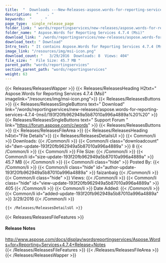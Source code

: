 ```yaml
---
title:  "  Downloads ---New-Releases-aspose.words-for-reporting-services-4.7.4-(msi) . " 
description:  "    . " 
keywords:  "    . " 
page_type:  single_release_page
folder_link: " words/reportingservices/new-releases/aspose.words-for-reporting-services-4.7.4-(msi)/"
folder_name: " Aspose.Words for Reporting Services 4.7.4 (Msi)"
download_link: " /words/reportingservices/new-releases/aspose.words-for-reporting-services-4.7.4-(msi)/193f20fb962949a5b87010a996a4889a"
download_text: " Download"
Intro_text: " It contains Aspose.Words for Reporting Services 4.7.4 (Msi) release."
image_link: "/resources/img/msi-icon.png"
download_count: "   3/29/2016  Downloads: 8  Views: 404"
file_size: "  File Size: 45.7 MB "
parent_path: "words/reportingservices"
section_parent_path: "words/reportingservices"
weight: 63 
---
```


{{< Releases/ReleasesWapper >}}
  {{< Releases/ReleasesHeading H2txt=" Aspose.Words for Reporting Services 4.7.4 (Msi)" imagelink="/resources/img/msi-icon.png">}}
  {{< Releases/ReleasesButtons >}}
    {{< Releases/ReleasesSingleButtons text=" Download" link="/words/reportingservices/new-releases/aspose.words-for-reporting-services-4.7.4-(msi)/193f20fb962949a5b87010a996a4889a%20%20" >}}
    {{< Releases/ReleasesSingleButtons text=" Support Forum " link="https://forum.aspose.com/c/words" >}}
  {{< Releases/ReleasesButtons >}}
  {{< Releases/ReleasesFileArea >}}
    {{< Releases/ReleasesHeading h4txt="File Details">}}
    {{< Releases/ReleasesDetailsUl >}}
            {{< Common/li  >}} Downloads: {{< /Common/li >}} 
      {{< Common/li class="downloadcount" id="dwn-update-193f20fb962949a5b87010a996a4889a" >}} 8 {{< /Common/li >}} 
      {{< Common/li  >}} File Size: {{< /Common/li >}} 
      {{< Common/li id="size-update-193f20fb962949a5b87010a996a4889a" >}} 45.7 MB {{< /Common/li >}} 
      {{< Common/li  class="hide" >}} Posted By: {{< /Common/li >}} 
      {{< Common/li class="hide" id="author-update-193f20fb962949a5b87010a996a4889a" >}} faizanbaig {{< /Common/li >}} 
      {{< Common/li class="hide"  >}} Views: {{< /Common/li >}} 
      {{< Common/li class="hide" id="view-update-193f20fb962949a5b87010a996a4889a" >}} 405 {{< /Common/li >}} 
      {{< Common/li  >}} Date Added: {{< /Common/li >}} 
      {{< Common/li id="added-update-193f20fb962949a5b87010a996a4889a" >}} 3/29/2016 {{< /Common/li >}} 

    {{< /Releases/ReleasesDetailsUl >}}

  {{< Releases/ReleasesFileFeatures >}}
      <h4>Release Notes</h4><div><a href="http://www.aspose.com/docs/display/wordsreportingservices/Aspose.Words+for+Reporting+Services+4.7.4+Release+Notes">http://www.aspose.com/docs/display/wordsreportingservices/Aspose.Words+for+Reporting+Services+4.7.4+Release+Notes</a></div>
  {{< /Releases/ReleasesFileFeatures >}}
 {{< /Releases/ReleasesFileArea >}}
{{< /Releases/ReleasesWapper >}}


